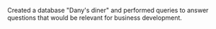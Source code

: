 Created a database "Dany's diner" and performed queries to answer questions that would be relevant for business development.
